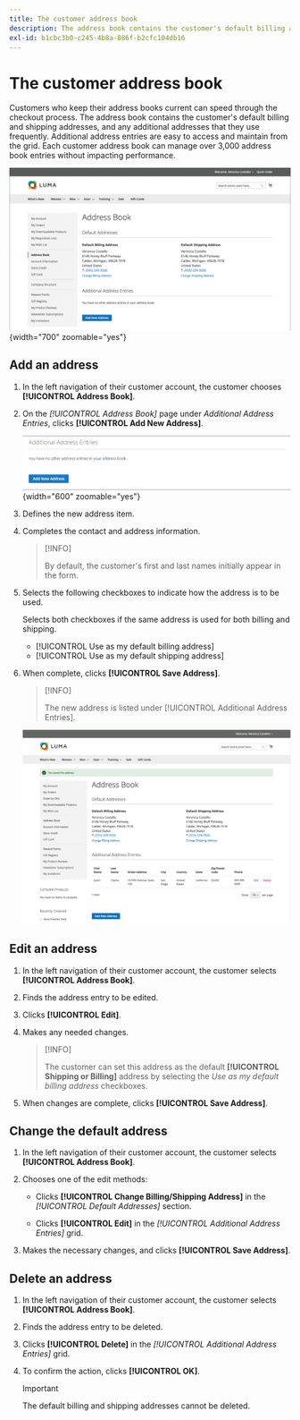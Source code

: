 ```yaml
---
title: The customer address book
description: The address book contains the customer's default billing and shipping addresses, and any additional addresses that they use frequently.
exl-id: b1cbc3b0-c245-4b8a-886f-b2cfc104db16
---
```

# The customer address book

Customers who keep their address books current can speed through the checkout process. The address book contains the customer's default billing and shipping addresses, and any additional addresses that they use frequently. Additional address entries are easy to access and maintain from the grid. Each customer address book can manage over 3,000 address book entries without impacting performance.

![Address Book](assets/customer-account-dashboard-address-book.png){width="700" zoomable="yes"}

## Add an address

1. In the left navigation of their customer account, the customer chooses **[!UICONTROL Address Book]**.

1. On the _[!UICONTROL Address Book]_ page under _Additional Address Entries_, clicks **[!UICONTROL Add New Address]**.

   ![Add New Address](assets/add-new-address.png){width="600" zoomable="yes"}

1. Defines the new address item.

1. Completes the contact and address information.

   >[!INFO]
   >
   >By default, the customer's first and last names initially appear in the form.

1. Selects the following checkboxes to indicate how the address is to be used.

   Selects both checkboxes if the same address is used for both billing and shipping.

   * [!UICONTROL Use as my default billing address]
   * [!UICONTROL Use as my default shipping address]

1. When complete, clicks **[!UICONTROL Save Address]**.

   >[!INFO]
   >
   >The new address is listed under [!UICONTROL Additional Address Entries].

   ![Additional Address Entries](assets/customer-account-dashboard-address-saved.png)

## Edit an address

1. In the left navigation of their customer account, the customer selects **[!UICONTROL Address Book]**.

1. Finds the address entry to be edited.

1. Clicks **[!UICONTROL Edit]**.

1. Makes any needed changes.

   >[!INFO]
   >
   >The customer can set this address as the default **[!UICONTROL Shipping or Billing]** address by selecting the _Use as my default billing address_ checkboxes.

1. When changes are complete, clicks **[!UICONTROL Save Address]**.

## Change the default address

1. In the left navigation of their customer account, the customer selects **[!UICONTROL Address Book]**.

1. Chooses one of the edit methods:

   * Clicks **[!UICONTROL Change Billing/Shipping Address]** in the _[!UICONTROL Default Addresses]_ section.

   * Clicks **[!UICONTROL Edit]** in the _[!UICONTROL Additional Address Entries]_ grid.

1. Makes the necessary changes, and clicks **[!UICONTROL Save Address]**.

## Delete an address

1. In the left navigation of their customer account, the customer selects **[!UICONTROL Address Book]**.

1. Finds the address entry to be deleted.

1. Clicks **[!UICONTROL Delete]** in the _[!UICONTROL Additional Address Entries]_ grid.

1. To confirm the action, clicks **[!UICONTROL OK]**.

   >[!IMPORTANT]
   >
   >The default billing and shipping addresses cannot be deleted.
